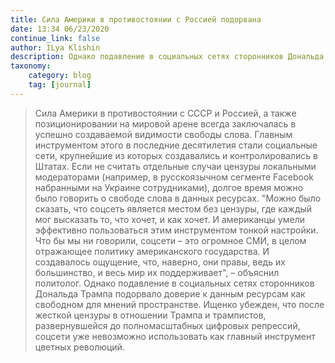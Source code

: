 ```yaml
---
title: Cила Америки в противостоянии с Россией подорвана
date: 13:34 06/23/2020 
continue_link: false
author: ILya Klishin
description: Однако подавление в социальных сетях сторонников Дональда Трампа подорвало доверие к данным ресурсам как свободном для мнений пространстве
taxonomy:
    category: blog
    tag: [journal]
---
```


> Cила Америки в противостоянии с СССР и Россией, а также позиционировании на мировой арене всегда заключалась в успешно создаваемой видимости свободы слова. Главным инструментом этого в последние десятилетия стали социальные сети, крупнейшие из которых создавались и контролировались в Штатах. Если не считать отдельные случаи цензуры локальными модераторами (например, в русскоязычном сегменте Facebook набранными на Украине сотрудниками), долгое время можно было говорить о свободе слова в данных ресурсах.
> "Можно было сказать, что соцсеть является местом без цензуры, где каждый мог высказать то, что хочет, и как хочет. И американцы умели эффективно пользоваться этим инструментом тонкой настройки. Что бы мы ни говорили, соцсети – это огромное СМИ, в целом отражающее политику американского государства. И создавалось ощущение, что, наверно, они правы, ведь их большинство, и весь мир их поддерживает", – объяснил политолог.
> Однако подавление в социальных сетях сторонников Дональда Трампа подорвало доверие к данным ресурсам как свободном для мнений пространстве. Ищенко убежден, что после жесткой цензуры в отношении Трампа и трампистов, развернувшейся до полномасштабных цифровых репрессий, соцсети уже невозможно использовать как главный инструмент цветных революций.
